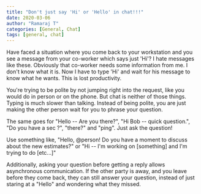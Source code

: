 ```yaml
---
title: "Don't just say 'Hi' or 'Hello' in chat!!!"
date: 2020-03-06
author: "Ramaraj T"
categories: [General, Chat]
tags: [general, chat]
---
```

Have faced a situation where you come back to your workstation and you see a message from your co-worker which says just 'Hi'? I hate messages like these. Obviously that co-worker needs some information from me. I don't know what it is. Now I have to type 'Hi' and wait for his message to know what he wants. This is lost productivity.

You're trying to be polite by not jumping right into the request, like you would do in person or on the phone. But chat is neither of those things. Typing is much slower than talking. Instead of being polite, you are just making the other person wait for you to phrase your question.

The same goes for "Hello -- Are you there?", "Hi Bob -- quick question.", "Do you have a sec ?", "there?" and "ping". Just ask the question!

Use something like, "Hello, @person! Do you have a moment to discuss about the new estimates?" or "Hi -- I'm working on [something] and I'm trying to do [etc...]"

Additionally, asking your question before getting a reply allows asynchronous communication. If the other party is away, and you leave before they come back, they can still answer your question, instead of just staring at a "Hello" and wondering what they missed.
